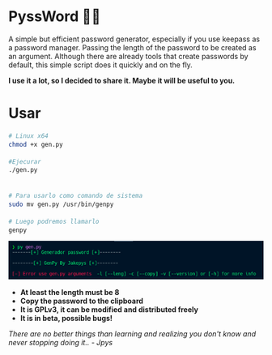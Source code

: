 # PyssWord 🕵️‍♂️
A simple but efficient password generator, especially if you use keepass as a password manager. Passing the length of the password to be created as an argument.
Although there are already tools that create passwords by default, this simple script does it quickly and on the fly.


**I use it a lot, so I decided to share it. Maybe it will be useful to you.**


# Usar 
```sh
# Linux x64
chmod +x gen.py

#Ejecurar
./gen.py


# Para usarlo como comando de sistema
sudo mv gen.py /usr/bin/genpy

# Luego podremos llamarlo
genpy
```

![](./img/v2.png)

- **At least the length must be 8**
- **Copy the password to the clipboard**
- **It is GPLv3, it can be modified and distributed freely**
- **It is in beta, possible bugs!**


*There are no better things than learning and realizing you don't know and never stopping doing it..  - Jpys*
